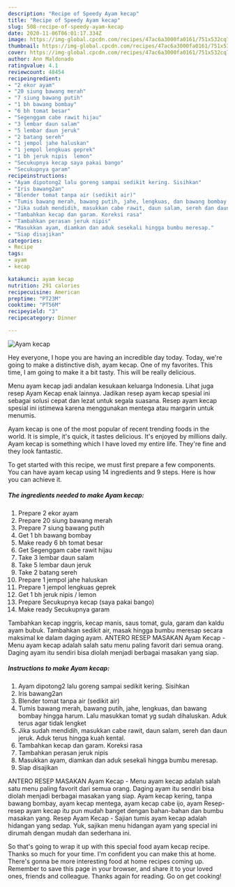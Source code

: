 ```yaml
---
description: "Recipe of Speedy Ayam kecap"
title: "Recipe of Speedy Ayam kecap"
slug: 508-recipe-of-speedy-ayam-kecap
date: 2020-11-06T06:01:17.334Z
image: https://img-global.cpcdn.com/recipes/47ac6a3000fa0161/751x532cq70/ayam-kecap-foto-resep-utama.jpg
thumbnail: https://img-global.cpcdn.com/recipes/47ac6a3000fa0161/751x532cq70/ayam-kecap-foto-resep-utama.jpg
cover: https://img-global.cpcdn.com/recipes/47ac6a3000fa0161/751x532cq70/ayam-kecap-foto-resep-utama.jpg
author: Ann Maldonado
ratingvalue: 4.1
reviewcount: 48454
recipeingredient:
- "2 ekor ayam"
- "20 siung bawang merah"
- "7 siung bawang putih"
- "1 bh bawang bombay"
- "6 bh tomat besar"
- "Segenggam cabe rawit hijau"
- "3 lembar daun salam"
- "5 lembar daun jeruk"
- "2 batang sereh"
- "1 jempol jahe haluskan"
- "1 jempol lengkuas geprek"
- "1 bh jeruk nipis  lemon"
- "Secukupnya kecap saya pakai bango"
- "Secukupnya garam"
recipeinstructions:
- "Ayam dipotong2 lalu goreng sampai sedikit kering. Sisihkan"
- "Iris bawang2an"
- "Blender tomat tanpa air (sedikit air)"
- "Tumis bawang merah, bawang putih, jahe, lengkuas, dan bawang bombay hingga harum. Lalu masukkan tomat yg sudah dihaluskan. Aduk terus agar tidak lengket"
- "Jika sudah mendidih, masukkan cabe rawit, daun salam, sereh dan daun jeruk. Aduk terus hingga kuah kental."
- "Tambahkan kecap dan garam. Koreksi rasa"
- "Tambahkan perasan jeruk nipis"
- "Masukkan ayam, diamkan dan aduk sesekali hingga bumbu meresap."
- "Siap disajikan"
categories:
- Recipe
tags:
- ayam
- kecap

katakunci: ayam kecap 
nutrition: 291 calories
recipecuisine: American
preptime: "PT23M"
cooktime: "PT56M"
recipeyield: "3"
recipecategory: Dinner

---
```



![Ayam kecap](https://img-global.cpcdn.com/recipes/47ac6a3000fa0161/751x532cq70/ayam-kecap-foto-resep-utama.jpg)

Hey everyone, I hope you are having an incredible day today. Today, we're going to make a distinctive dish, ayam kecap. One of my favorites. This time, I am going to make it a bit tasty. This will be really delicious.

Menu ayam kecap jadi andalan kesukaan keluarga Indonesia. Lihat juga resep Ayam Kecap enak lainnya. Jadikan resep ayam kecap spesial ini sebagai solusi cepat dan lezat untuk segala suasana. Resep ayam kecap spesial ini istimewa karena menggunakan mentega atau margarin untuk menumis.

Ayam kecap is one of the most popular of recent trending foods in the world. It is simple, it's quick, it tastes delicious. It's enjoyed by millions daily. Ayam kecap is something which I have loved my entire life. They're fine and they look fantastic.


To get started with this recipe, we must first prepare a few components. You can have ayam kecap using 14 ingredients and 9 steps. Here is how you can achieve it.

<!--inarticleads1-->

##### The ingredients needed to make Ayam kecap:

1. Prepare 2 ekor ayam
1. Prepare 20 siung bawang merah
1. Prepare 7 siung bawang putih
1. Get 1 bh bawang bombay
1. Make ready 6 bh tomat besar
1. Get Segenggam cabe rawit hijau
1. Take 3 lembar daun salam
1. Take 5 lembar daun jeruk
1. Take 2 batang sereh
1. Prepare 1 jempol jahe haluskan
1. Prepare 1 jempol lengkuas geprek
1. Get 1 bh jeruk nipis / lemon
1. Prepare Secukupnya kecap (saya pakai bango)
1. Make ready Secukupnya garam


Tambahkan kecap inggris, kecap manis, saus tomat, gula, garam dan kaldu ayam bubuk. Tambahkan sedikit air, masak hingga bumbu meresap secara maksimal ke dalam daging ayam. ANTERO RESEP MASAKAN Ayam Kecap - Menu ayam kecap adalah salah satu menu paling favorit dari semua orang. Daging ayam itu sendiri bisa diolah menjadi berbagai masakan yang siap. 

<!--inarticleads2-->

##### Instructions to make Ayam kecap:

1. Ayam dipotong2 lalu goreng sampai sedikit kering. Sisihkan
1. Iris bawang2an
1. Blender tomat tanpa air (sedikit air)
1. Tumis bawang merah, bawang putih, jahe, lengkuas, dan bawang bombay hingga harum. Lalu masukkan tomat yg sudah dihaluskan. Aduk terus agar tidak lengket
1. Jika sudah mendidih, masukkan cabe rawit, daun salam, sereh dan daun jeruk. Aduk terus hingga kuah kental.
1. Tambahkan kecap dan garam. Koreksi rasa
1. Tambahkan perasan jeruk nipis
1. Masukkan ayam, diamkan dan aduk sesekali hingga bumbu meresap.
1. Siap disajikan


ANTERO RESEP MASAKAN Ayam Kecap - Menu ayam kecap adalah salah satu menu paling favorit dari semua orang. Daging ayam itu sendiri bisa diolah menjadi berbagai masakan yang siap. Ayam kecap kering, tanpa bawang bombay, ayam kecap mentega, ayam kecap cabe ijo, ayam Resep-resep ayam kecap itu pun mudah banget dengan bahan-bahan dan bumbu masakan yang. Resep Ayam Kecap - Sajian tumis ayam kecap adalah hidangan yang sedap. Yuk, sajikan menu hidangan ayam yang special ini dirumah dengan mudah dan sederhana ini. 

So that's going to wrap it up with this special food ayam kecap recipe. Thanks so much for your time. I'm confident you can make this at home. There's gonna be more interesting food at home recipes coming up. Remember to save this page in your browser, and share it to your loved ones, friends and colleague. Thanks again for reading. Go on get cooking!
